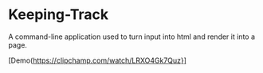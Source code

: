 # Keeping-Track
A command-line application used to turn input into html and render it into a page.

[Demo(https://clipchamp.com/watch/LRXO4Gk7Quz}]
